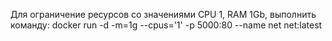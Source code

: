 Для ограничение ресурсов со значениями CPU 1, RAM 1Gb, выполнить команду:
docker run -d -m=1g --cpus='1' -p 5000:80 --name net net:latest
